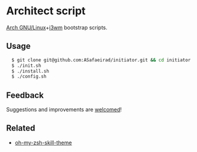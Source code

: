 # Architect script

[Arch GNU/Linux](https://www.archlinux.org/)+[i3wm](https://i3wm.org/) bootstrap scripts.

## Usage

```bash
  $ git clone git@github.com:ASafaeirad/initiator.git && cd initiator
  $ ./init.sh
  $ ./install.sh
  $ ./config.sh
```

## Feedback

Suggestions and improvements are [welcomed](https://github.com/ASafaeirad/dotfiles/issues/)!

## Related

* [oh-my-zsh-skill-theme](https://github.com/ASafaeirad/oh-my-zsh-skill-theme/)
